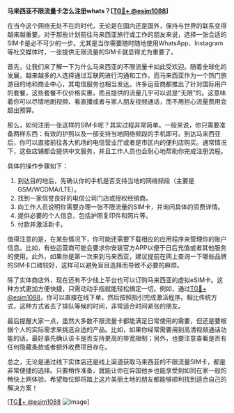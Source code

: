 **马来西亚不限流量卡怎么注册whats？[[TG💪+ @esim1088](https://t.me/s/esim1088)]**

在当今这个网络无处不在的时代，无论是在国内还是国外，保持与世界的联系变得越来越重要。对于那些计划前往马来西亚旅行或工作的朋友来说，选择一张合适的SIM卡是必不可少的一步。尤其是当你需要随时随地使用WhatsApp、Instagram等社交媒体时，一张提供无限流量的SIM卡就显得尤为重要了。

首先，让我们来了解一下为什么马来西亚的不限流量卡如此受欢迎。随着全球化的发展，越来越多的人选择通过互联网进行沟通和工作。而马来西亚作为一个热门旅游目的地和商业中心，其电信服务也相当发达。许多运营商都推出了针对国际用户的套餐，这些套餐不仅价格实惠，而且提供的流量几乎可以说是“无限”的。这意味着你可以尽情地刷视频、看直播或者与家人朋友视频通话，而不用担心流量费用会超出预算。

那么，如何注册一张这样的SIM卡呢？其实过程非常简单。一般来说，你只需要准备两样东西：有效的护照以及一部支持当地网络频段的手机即可。到达马来西亚后，你可以直接前往各大机场的电信营业厅或者是市区内的便利店购买。通常情况下，这些店铺都会提供中文服务，并且工作人员也会耐心地帮助你完成注册流程。

具体的操作步骤如下：
1. 到达目的地后，先确认你的手机是否支持当地的网络频段（主要是GSM/WCDMA/LTE）。
2. 找到一家信誉良好的电信公司门店或授权经销商。
3. 向工作人员说明你需要办理一张不限流量的SIM卡，并询问具体的资费详情。
4. 提供必要的个人信息，包括护照复印件和照片等。
5. 付款并激活新卡。

值得注意的是，在某些情况下，你可能还需要下载相应的应用程序来管理你的账户信息。比如，有些运营商可能会要求你安装官方APP以便于日后充值或者其他服务的使用。此外，如果你是第一次来到马来西亚，建议提前在网上查询一下哪些品牌的SIM卡口碑较好，这样可以避免盲目选择而导致不必要的麻烦。

除了实体商店外，现在还有不少线上平台也可以订购马来西亚的虚拟eSIM卡。这种方式更加方便快捷，只需动动手指就能轻松搞定一切。例如，通过[TG💪+ @esim1088](https://t.me/s/esim1088)，你可以直接在线下单，然后按照指引完成激活程序。相比传统方式，这种方式省去了排队等候的时间，非常适合时间紧张的朋友。

最后提醒大家一点，虽然大多数不限流量卡都能满足日常使用的需要，但还是要根据个人的实际需求来挑选合适的产品。比如，如果你经常需要用到高清视频通话功能的话，最好事先确认该卡是否支持更高的带宽限制；另外，也要注意查看是否有任何隐藏条款或者额外收费项目存在。

总之，无论是通过线下实体店还是线上渠道获取马来西亚的不限流量SIM卡，都是非常便捷的选择。只要稍作准备，就能让你在异国他乡也能享受到如同在家一般的畅快上网体验。希望每位即将踏上这片美丽土地的朋友都能够顺利找到适合自己的解决方案！

[[TG💪+ @esim1088](https://t.me/s/esim1088) ![Image](https://i.postimg.cc/4NQfJmqS/Snipaste-2025-05-13-00-14-12.png)]